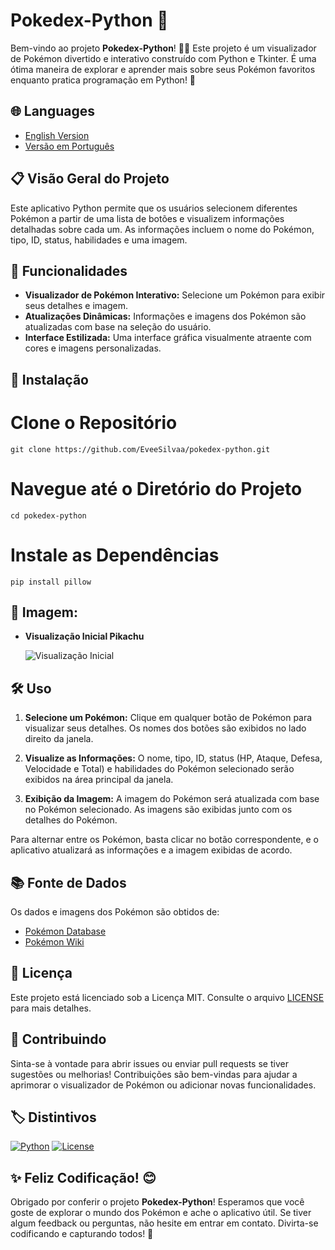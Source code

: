 # Pokedex-Python 🐾

Bem-vindo ao projeto **Pokedex-Python**! 🐱‍👤 Este projeto é um visualizador de Pokémon divertido e interativo construído com Python e Tkinter. É uma ótima maneira de explorar e aprender mais sobre seus Pokémon favoritos enquanto pratica programação em Python! 🌟

## 🌐 Languages

- [English Version](English-Version-of-Programe/README-ENGLISH.md)
- [Versão em Português](README.md)

## 📋 Visão Geral do Projeto

Este aplicativo Python permite que os usuários selecionem diferentes Pokémon a partir de uma lista de botões e visualizem informações detalhadas sobre cada um. As informações incluem o nome do Pokémon, tipo, ID, status, habilidades e uma imagem.

## 🚀 Funcionalidades

- **Visualizador de Pokémon Interativo:** Selecione um Pokémon para exibir seus detalhes e imagem.
- **Atualizações Dinâmicas:** Informações e imagens dos Pokémon são atualizadas com base na seleção do usuário.
- **Interface Estilizada:** Uma interface gráfica visualmente atraente com cores e imagens personalizadas.

## 🔧 Instalação

# Clone o Repositório
``git clone https://github.com/EveeSilvaa/pokedex-python.git``

# Navegue até o Diretório do Projeto
``cd pokedex-python``

# Instale as Dependências
``pip install pillow``


## 🎨 Imagem:

- **Visualização Inicial Pikachu**

  ![Visualização Inicial](imagens/pikatcu-3D.png)

## 🛠️ Uso

1. **Selecione um Pokémon:**
   Clique em qualquer botão de Pokémon para visualizar seus detalhes. Os nomes dos botões são exibidos no lado direito da janela.

2. **Visualize as Informações:**
   O nome, tipo, ID, status (HP, Ataque, Defesa, Velocidade e Total) e habilidades do Pokémon selecionado serão exibidos na área principal da janela.

3. **Exibição da Imagem:**
   A imagem do Pokémon será atualizada com base no Pokémon selecionado. As imagens são exibidas junto com os detalhes do Pokémon.

Para alternar entre os Pokémon, basta clicar no botão correspondente, e o aplicativo atualizará as informações e a imagem exibidas de acordo.

## 📚 Fonte de Dados

Os dados e imagens dos Pokémon são obtidos de:
- [Pokémon Database](https://pokemondb.net/)
- [Pokémon Wiki](https://pokemon.fandom.com/wiki/Main_Page)

## 📄 Licença

Este projeto está licenciado sob a Licença MIT. Consulte o arquivo [LICENSE](LICENSE) para mais detalhes.

## 💬 Contribuindo

Sinta-se à vontade para abrir issues ou enviar pull requests se tiver sugestões ou melhorias! Contribuições são bem-vindas para ajudar a aprimorar o visualizador de Pokémon ou adicionar novas funcionalidades.

## 🏷️ Distintivos

[![Python](https://img.shields.io/badge/Python-3.8%2B-blue)](https://www.python.org/)
[![License](https://img.shields.io/badge/License-MIT-green)](https://opensource.org/licenses/MIT)

## ✨ Feliz Codificação! 😊

Obrigado por conferir o projeto **Pokedex-Python**! Esperamos que você goste de explorar o mundo dos Pokémon e ache o aplicativo útil. Se tiver algum feedback ou perguntas, não hesite em entrar em contato. Divirta-se codificando e capturando todos! 🌟
